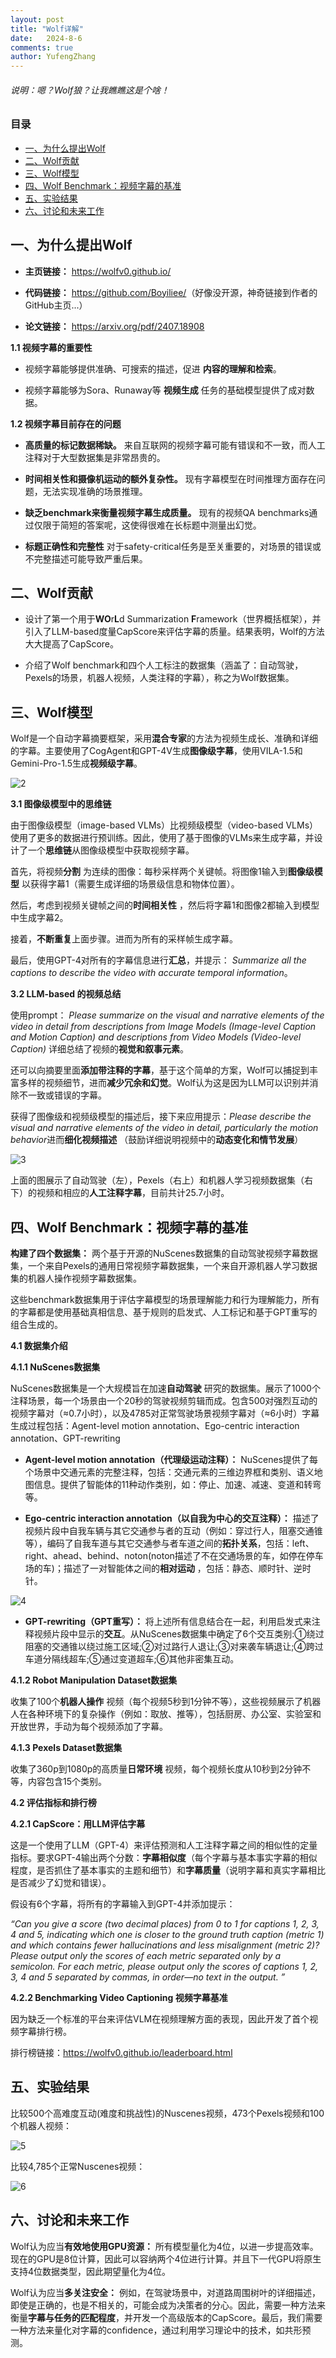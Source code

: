 ```yaml
---
layout: post
title: "Wolf详解"
date:   2024-8-6
comments: true
author: YufengZhang
---
```


###### 说明：嗯？Wolf狼？让我瞧瞧这是个啥！

<!-- more -->

### 目录

- [一、为什么提出Wolf](#一为什么提出wolf)
- [二、Wolf贡献](#二wolf贡献)
- [三、Wolf模型](#三wolf模型)
- [四、Wolf Benchmark：视频字幕的基准](#四wolf-benchmark视频字幕的基准)
- [五、实验结果](#五实验结果)
- [六、讨论和未来工作](#六讨论和未来工作)

## 一、为什么提出Wolf

- **主页链接：** <https://wolfv0.github.io/>

- **代码链接：** <https://github.com/Boyiliee/>（好像没开源，神奇链接到作者的GitHub主页...）

- **论文链接：** <https://arxiv.org/pdf/2407.18908>

**1.1 视频字幕的重要性**

- 视频字幕能够提供准确、可搜索的描述，促进 **内容的理解和检索**。

- 视频字幕能够为Sora、Runaway等 **视频生成** 任务的基础模型提供了成对数据。

**1.2 视频字幕目前存在的问题**

- **高质量的标记数据稀缺。** 来自互联网的视频字幕可能有错误和不一致，而人工注释对于大型数据集是非常昂贵的。

- **时间相关性和摄像机运动的额外复杂性。** 现有字幕模型在时间推理方面存在问题，无法实现准确的场景推理。

- **缺乏benchmark来衡量视频字幕生成质量。** 现有的视频QA benchmarks通过仅限于简短的答案呢，这使得很难在长标题中测量出幻觉。

- **标题正确性和完整性** 对于safety-critical任务是至关重要的，对场景的错误或不完整描述可能导致严重后果。

## 二、Wolf贡献

- 设计了第一个用于**WO**r**L**d Summarization **F**ramework（世界概括框架），并引入了LLM-based度量CapScore来评估字幕的质量。结果表明，Wolf的方法大大提高了CapScore。

- 介绍了Wolf benchmark和四个人工标注的数据集（涵盖了：自动驾驶，Pexels的场景，机器人视频，人类注释的字幕），称之为Wolf数据集。

## 三、Wolf模型

Wolf是一个自动字幕摘要框架，采用**混合专家**的方法为视频生成长、准确和详细的字幕。主要使用了CogAgent和GPT-4V生成**图像级字幕**，使用VILA-1.5和Gemini-Pro-1.5生成**视频级字幕**。

![2](https://peninsulazyf.github.io/images/B2.png)

**3.1 图像级模型中的思维链**

由于图像级模型（image-based VLMs）比视频级模型（video-based VLMs）使用了更多的数据进行预训练。因此，使用了基于图像的VLMs来生成字幕，并设计了一个**思维链**从图像级模型中获取视频字幕。

首先，将视频**分割** 为连续的图像：每秒采样两个关键帧。将图像1输入到**图像级模型** 以获得字幕1（需要生成详细的场景级信息和物体位置）。

然后，考虑到视频关键帧之间的**时间相关性** ，然后将字幕1和图像2都输入到模型中生成字幕2。

接着，**不断重复**上面步骤。进而为所有的采样帧生成字幕。

最后，使用GPT-4对所有的字幕信息进行**汇总**，并提示： *Summarize all the captions to describe the video with accurate temporal information*。

**3.2 LLM-based 的视频总结**

使用prompt： *Please summarize on the visual and narrative elements of the video in detail from descriptions from Image Models (Image-level Caption and Motion Caption) and descriptions from Video Models (Video-level Caption)* 详细总结了视频的**视觉和叙事元素**。

还可以向摘要里面**添加带注释的字幕**，基于这个简单的方案，Wolf可以捕捉到丰富多样的视频细节，进而**减少冗余和幻觉**。Wolf认为这是因为LLM可以识别并消除不一致或错误的字幕。

获得了图像级和视频级模型的描述后，接下来应用提示：*Please describe the visual and narrative elements of the video in detail, particularly the motion behavior*进而**细化视频描述** （鼓励详细说明视频中的**动态变化和情节发展**）

![3](https://peninsulazyf.github.io/images/B3.png)

上面的图展示了自动驾驶（左），Pexels（右上）和机器人学习视频数据集（右下）的视频和相应的**人工注释字幕**，目前共计25.7小时。

## 四、Wolf Benchmark：视频字幕的基准

**构建了四个数据集：** 两个基于开源的NuScenes数据集的自动驾驶视频字幕数据集，一个来自Pexels的通用日常视频字幕数据集，一个来自开源机器人学习数据集的机器人操作视频字幕数据集。

这些benchmark数据集用于评估字幕模型的场景理解能力和行为理解能力，所有的字幕都是使用基础真相信息、基于规则的启发式、人工标记和基于GPT重写的组合生成的。

**4.1 数据集介绍**

**4.1.1 NuScenes数据集**

NuScenes数据集是一个大规模旨在加速**自动驾驶** 研究的数据集。展示了1000个注释场景，每一个场景由一个20秒的驾驶视频剪辑而成。包含500对强烈互动的视频字幕对（≈0.7小时），以及4785对正常驾驶场景视频字幕对（≈6小时）字幕生成过程包括：Agent-level motion annotation、Ego-centric interaction annotation、GPT-rewriting

- **Agent-level motion annotation（代理级运动注释）：** NuScenes提供了每个场景中交通元素的完整注释，包括：交通元素的三维边界框和类别、语义地图信息。提供了智能体的11种动作类别，如：停止、加速、减速、变道和转弯等。

- **Ego-centric interaction annotation（以自我为中心的交互注释）：** 描述了视频片段中自我车辆与其它交通参与者的互动（例如：穿过行人，阻塞交通锥等），编码了自我车道与其它交通参与者车道之间的**拓扑关系**，包括：left、right、ahead、behind、noton(noton描述了不在交通场景的车，如停在停车场的车)；描述了一对智能体之间的**相对运动** ，包括：静态、顺时针、逆时针。

![4](https://peninsulazyf.github.io/images/B4.png)


- **GPT-rewriting（GPT重写）：** 将上述所有信息结合在一起，利用启发式来注释视频片段中显示的**交互**。从NuScenes数据集中确定了6个交互类别:①绕过阻塞的交通锥以绕过施工区域;②对过路行人退让;③对来袭车辆退让;④跨过车道分隔线超车;⑤通过变道超车;⑥其他非密集互动。


**4.1.2 Robot Manipulation Dataset数据集**

收集了100个**机器人操作** 视频（每个视频5秒到1分钟不等），这些视频展示了机器人在各种环境下的复杂操作（例如：取放、推等），包括厨房、办公室、实验室和开放世界，手动为每个视频添加了字幕。

**4.1.3 Pexels Dataset数据集**

收集了360p到1080p的高质量**日常环境** 视频，每个视频长度从10秒到2分钟不等，内容包含15个类别。

**4.2 评估指标和排行榜**

**4.2.1 CapScore：用LLM评估字幕**

这是一个使用了LLM（GPT-4）来评估预测和人工注释字幕之间的相似性的定量指标。要求GPT-4输出两个分数：**字幕相似度**（每个字幕与基本事实字幕的相似程度，是否抓住了基本事实的主题和细节）和**字幕质量**（说明字幕和真实字幕相比是否减少了幻觉和错误）。

假设有6个字幕，将所有的字幕输入到GPT-4并添加提示：

*“Can you give a score (two decimal places) from 0 to 1 for captions 1, 2, 3, 4 and 5, indicating which one is closer to the ground truth caption (metric 1) and which contains fewer hallucinations and less misalignment (metric 2)? Please output only the scores of each metric separated only by a semicolon. For each metric, please output only the scores of captions 1, 2, 3, 4 and 5 separated by commas, in order—no
text in the output. ”*

**4.2.2 Benchmarking Video Captioning 视频字幕基准**

因为缺乏一个标准的平台来评估VLM在视频理解方面的表现，因此开发了首个视频字幕排行榜。

排行榜链接：<https://wolfv0.github.io/leaderboard.html>

## 五、实验结果

比较500个高难度互动(难度和挑战性)的Nuscenes视频，473个Pexels视频和100个机器人视频：

![5](https://peninsulazyf.github.io/images/B5.png)

比较4,785个正常Nuscenes视频：

![6](https://peninsulazyf.github.io/images/B6.png)

## 六、讨论和未来工作

Wolf认为应当**有效地使用GPU资源：** 所有模型量化为4位，以进一步提高效率。现在的GPU是8位计算，因此可以容纳两个4位进行计算。并且下一代GPU将原生支持4位数据类型，因此期望量化为4位。

Wolf认为应当**多关注安全：** 例如，在驾驶场景中，对道路周围树叶的详细描述，即使是正确的，也是不相关的，可能会成为决策者的分心。因此，需要一种方法来衡量**字幕与任务的匹配程度**，并开发一个高级版本的CapScore。最后，我们需要一种方法来量化对字幕的confidence，通过利用学习理论中的技术，如共形预测。



